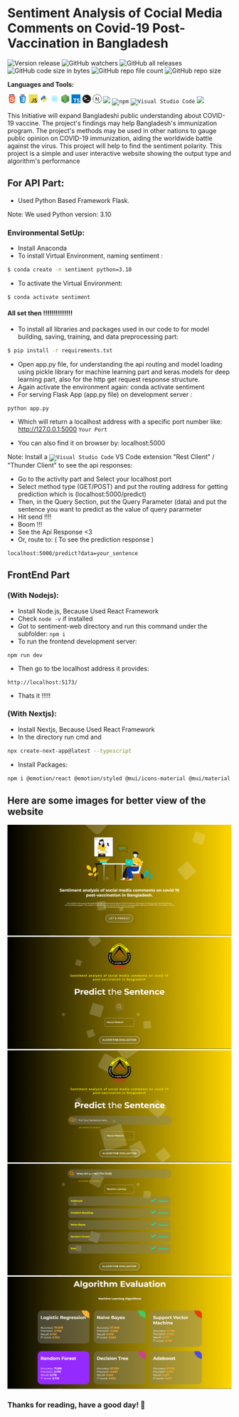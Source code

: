 # Sentiment Analysis of Cocial Media Comments on Covid-19 Post-Vaccination in Bangladesh

![Version release](https://img.shields.io/badge/Version-v1.00-green)
<img alt="GitHub watchers" src="https://img.shields.io/github/watchers/shimanto-rehman/Sentiment-Analysis-of-Social-Media-Comments-on-Covid-19-Post-Vaccination-in-Bangladesh?style=social">
![GitHub all releases](https://img.shields.io/github/downloads/shimanto-rehman/Sentiment-Analysis-of-Social-Media-Comments-on-Covid-19-Post-Vaccination-in-Bangladesh/total)
![GitHub code size in bytes](https://img.shields.io/github/languages/code-size/shimanto-rehman/Sentiment-Analysis-of-Social-Media-Comments-on-Covid-19-Post-Vaccination-in-Bangladesh?style=social)
![GitHub repo file count](https://img.shields.io/github/directory-file-count/shimanto-rehman/Sentiment-Analysis-of-Social-Media-Comments-on-Covid-19-Post-Vaccination-in-Bangladesh?style=social)
![GitHub repo size](https://img.shields.io/github/repo-size/shimanto-rehman/Sentiment-Analysis-of-Social-Media-Comments-on-Covid-19-Post-Vaccination-in-Bangladesh?style=social)

**Languages and Tools:**

<code><img height="20" src="https://raw.githubusercontent.com/github/explore/80688e429a7d4ef2fca1e82350fe8e3517d3494d/topics/html/html.png"></code>
<code><img height="20" src="https://raw.githubusercontent.com/github/explore/80688e429a7d4ef2fca1e82350fe8e3517d3494d/topics/css/css.png"></code>
<code><img height="20" src="https://raw.githubusercontent.com/github/explore/80688e429a7d4ef2fca1e82350fe8e3517d3494d/topics/javascript/javascript.png"></code>
<code><img height="20" src="https://raw.githubusercontent.com/github/explore/80688e429a7d4ef2fca1e82350fe8e3517d3494d/topics/python/python.png"></code>
<code><img height="20" src="https://raw.githubusercontent.com/github/explore/80688e429a7d4ef2fca1e82350fe8e3517d3494d/topics/react/react.png"></code>
<code><img height="20" src="https://raw.githubusercontent.com/github/explore/80688e429a7d4ef2fca1e82350fe8e3517d3494d/topics/nodejs/nodejs.png"></code>
<code><img height="20" src="https://raw.githubusercontent.com/github/explore/80688e429a7d4ef2fca1e82350fe8e3517d3494d/topics/typescript/typescript.png"></code>
<code><img height="20" src="https://raw.githubusercontent.com/github/explore/80688e429a7d4ef2fca1e82350fe8e3517d3494d/topics/terminal/terminal.png"></code>
<code><img height="20" color="white" src="https://raw.githubusercontent.com/devicons/devicon/v2.15.1/icons/nextjs/nextjs-line.svg"></code>
<code><img height="20" src="https://github.com/get-icon/geticon/raw/master/icons/git-icon.svg"></code>
<code><img height="20" src="https://github.com/get-icon/geticon/raw/master/icons/npm.svg" alt="npm"></code>
<code><img height="20" src="https://github.com/get-icon/geticon/raw/master/icons/visual-studio-code.svg" alt="Visual Studio Code"></code>
<code><img height="20" src="https://github.com/get-icon/geticon/raw/master/icons/flask.svg"></code>

This Initiative will expand Bangladeshi public understanding about COVID-19 vaccine. The project's findings may help Bangladesh's immunization program. The project's methods may be used in other nations to gauge public opinion on COVID-19 immunization, aiding the worldwide battle against the virus. This project will help to find the sentiment polarity. This project is a simple and user interactive website showing the output type and algorithm's performance

## For API Part:
- Used Python Based Framework Flask. 

Note: We used Python version: 3.10
### Environmental SetUp:
- Install Anaconda
- To install Virtual Environment, naming sentiment :
```bash
$ conda create -n sentiment python=3.10
```
- To activate the Virtual Environment: 
```bash
$ conda activate sentiment
```
#### All set then !!!!!!!!!!!!!!
- To install all libraries and packages used in our code to for model building, saving, training, and data preprocessing part:
```bash
$ pip install -r requirements.txt
```

- Open app.py file, for understanding the api routing and model loading using pickle library for machine learning part and keras.models for deep learning part, also for the http get request response structure.
- Again activate the environment again: conda activate sentiment
- For serving Flask App (app.py file) on development server : 
```
python app.py
````
- Which will return a localhost address with a specific port number like:  http://127.0.0.1:5000 ```Your Port```

- You can also find it on browser by: localhost:5000

Note: Install a <code><img height="20" src="https://github.com/get-icon/geticon/raw/master/icons/visual-studio-code.svg" alt="Visual Studio Code"></code> VS Code extension "Rest Client" / "Thunder Client" to see the api responses:
 - Go to the activity part and Select your localhost port
 - Select method type (GET/POST) and put the routing address for getting prediction which is (localhost:5000/predict)
 - Then, in the Query Section, put the Query Parameter (data) and put the sentence you want to predict as the value of query pararmeter
 - Hit send !!!!
 - Boom !!!
 - See the Api Response <3
 - Or, route to: ( To see the prediction response )
 ```
 localhost:5000/predict?data=your_sentence
 ```
## FrontEnd Part 
### (With Nodejs):
 - Install Node.js, Because Used React Framework
 - Check ```node -v``` if installed
 - Got to sentiment-web directory and run this command under the subfolder: 
 ```npm i```
 - To run the frontend development server: 
 ```
 npm run dev
 ```
 - Then go to tbe localhost address it provides: 
  ```
  http://localhost:5173/
  ```
 - Thats it !!!!!

### (With Nextjs):
 - Install Nextjs, Because Used React Framework
 - In the directory run cmd and 
 ```bash
 npx create-next-app@latest --typescript
 ```
 - Install Packages: 
 ```bash
 npm i @emotion/react @emotion/styled @mui/icons-material @mui/material
 ```
 
 ## Here are some images for better view of the website
 <img src="screenshots/Intro.png"/>
 <img src="screenshots/Predict.png"/>
 <img src="screenshots/Input.png"/>
 <img src="screenshots/Output.png"/>
 <img src="screenshots/Algorithm.png"/>


### Thanks for reading, have a good day! 🙂

